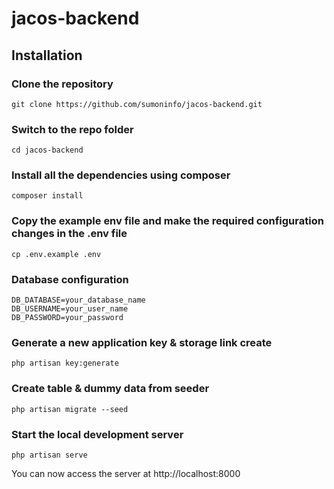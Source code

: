 # jacos-backend

## Installation

### Clone the repository

    git clone https://github.com/sumoninfo/jacos-backend.git

### Switch to the repo folder

    cd jacos-backend

### Install all the dependencies using composer

    composer install

### Copy the example env file and make the required configuration changes in the .env file

    cp .env.example .env

### Database configuration

    DB_DATABASE=your_database_name
    DB_USERNAME=your_user_name
    DB_PASSWORD=your_password

### Generate a new application key & storage link create

    php artisan key:generate 

### Create table & dummy data from seeder

    php artisan migrate --seed

### Start the local development server

    php artisan serve

You can now access the server at http://localhost:8000
